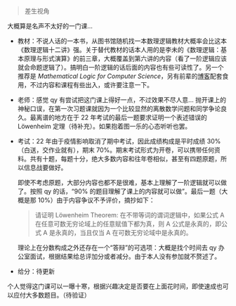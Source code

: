 > 差生视角

大概算是名声不太好的一门课...

- 教材：不说人话的一本书，从图书馆随机找一本数理逻辑教材大概率会比这本《数理逻辑十二讲》强。关于替代教材的话本人用的是李未的《数理逻辑：基本原理与形式演算》的前三章，大概覆盖到第六讲的内容（看了一阶逻辑应该就会命题逻辑了）。搞明白一阶逻辑的话后面的内容也有些可读性了。另一个推荐是 *Mathematical Logic for Computer Science*，另有前辈的[博客](https://www.cnblogs.com/jjppp/p/15059118.html)配套食用，不过内容和课程有些出入，或许要注意一下。

- 老师：感觉 qy 有尝试把这门课上得好一点，不过效果不尽人意... 抛开课上的神秘口误，在第一次习题课就因为一个比较显然的离散数学问题和同学争论良久。最离谱的地方在于 22 年考试的最后一题要求证明一个表述错误的 Löwenheim 定理（待补充）。如果抱着图一乐的心态听听也罢。

- 考试：22 年由于疫情影响取消了期中考试，因此成绩构成是平时成绩 30%（白送，交作业就有），期末 70%。期末考试形式为开卷，可以携带任何资料。共有十题，每题十分，绝大多数内容和往年卷相似，甚至有四题原题，所以信息战要做好。

    即使不考虑原题，大部分内容也都不是很难，基本上理解了一阶逻辑就可以做了。按照 qy 的话，“90% 的题目理解了课上的内容就可以做”。最后一题（大概是那 10%）由于内容争议不予评价，摘抄如下：

    > 请证明 Löwenheim Theorem: 在不带等词的谓词逻辑中，如果公式 A 在任意可数无穷论域上的任意赋值下都为真，则 A 公式是永真的，即公式 A 是永真的，当且仅当 A 在可数无穷论域中是永真的。

    理论上在分数构成之外还存在一个“答辩”的可选项：大概是找个时间去 qy 办公室面试，根据结果给总评加分或者减分。由于本人没有参加就不赘述了。

- 给分：待更新

个人觉得这门课可以一曝十寒，根据兴趣决定是否要在上面花时间，即使速成也可以应付大多数题目。（待验证）

